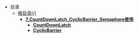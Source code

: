 * 目录
    * [根目录(/)](/README)   
        * [**7_CountDownLatch_CyclicBarrier_Semaphore使用**](/study/JUC/7_CountDownLatch_CyclicBarrier_Semaphore使用/README)    
            * [**CountDownLatch**](/study/JUC/7_CountDownLatch_CyclicBarrier_Semaphore使用/CountDownLatch/README)
            * [**CyclicBarrier**](/study/JUC/7_CountDownLatch_CyclicBarrier_Semaphore使用/CyclicBarrier/README)